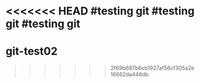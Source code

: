 <<<<<<< HEAD
#testing git
#testing git
#testing git
=======
# git-test02
>>>>>>> 2f69b687b6cb1927af56cf305a2e16662da446db
